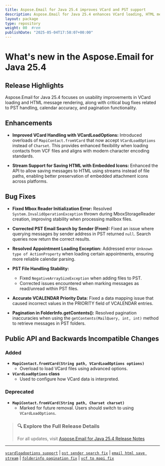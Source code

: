 ```yaml
---
title: Aspose.Email for Java 25.4 improves VCard and PST support
description: Aspose.Email for Java 25.4 enhances VCard loading, HTML message rendering via streams, and fixes bugs in PST search, VCALENDAR, and pagination.
layout: package
type: repository
weight: 00	#rem
publishDate: "2025-05-04T17:58:07+00:00"
---
```

# What's new in the Aspose.Email for Java 25.4

## Release Highlights

Aspose.Email for Java 25.4 focuses on usability improvements in VCard loading and HTML message rendering, along with critical bug fixes related to PST handling, calendar accuracy, and pagination functionality.

## Enhancements

- **Improved VCard Handling with VCardLoadOptions:**
  Introduced overloads of `MapiContact.fromVCard` that now accept `VCardLoadOptions` instead of `Charset`. This provides enhanced flexibility when loading contacts from VCF files and aligns with modern character encoding standards.

- **Stream Support for Saving HTML with Embedded Icons:**
  Enhanced the API to allow saving messages to HTML using streams instead of file paths, enabling better preservation of embedded attachment icons across platforms.

## Bug Fixes

- **Fixed Mbox Reader Initialization Error:**
  Resolved `System.InvalidOperationException` thrown during MboxStorageReader creation, improving stability when processing mailbox files.

- **Corrected PST Email Search by Sender (From):**
  Fixed an issue where querying messages by sender address in PST returned `null`. Search queries now return the correct results.

- **Resolved Appointment Loading Exception:**
  Addressed error `Unknown type of ActionProperty` when loading certain appointments, ensuring more reliable calendar parsing.

- **PST File Handling Stability:**
  - Fixed `NegativeArraySizeException` when adding files to PST.
  - Corrected issues encountered when marking messages as read/unread within PST files.

- **Accurate VCALENDAR Priority Data:**
  Fixed a data mapping issue that caused incorrect values in the PRIORITY field of VCALENDAR entries.

- **Pagination in FolderInfo.getContents():**
  Resolved pagination inaccuracies when using the `getContents(MailQuery, int, int)` method to retrieve messages in PST folders.

## Public API and Backwards Incompatible Changes

### Added

- **`MapiContact.fromVCard(String path, VCardLoadOptions options)`**
  - Overload to load VCard files using advanced options.
- **`VCardLoadOptions` class**
  - Used to configure how VCard data is interpreted.

### Deprecated

- **`MapiContact.fromVCard(String path, Charset charset)`**
  - Marked for future removal. Users should switch to using `VCardLoadOptions`.

> ### 🔍 Explore the Full Release Details
>
> For all updates, visit [Aspose.Email for Java 25.4 Release Notes](https://releases.aspose.com/email/java/release-notes/2025/aspose-email-for-java-25-4-release-notes/)

---

[`vcardloadoptions support`](https://search.aspose.com/q/vcardloadoptions-support.html) | [`pst sender search fix`](https://search.aspose.com/q/pst-sender-search-fix.html) | [`email html save stream`](https://search.aspose.com/q/email-html-save-stream.html) | [`folderinfo pagination fix`](https://search.aspose.com/q/folderinfo-pagination-fix.html) | [`vcf to mapi fix`](https://search.aspose.com/q/vcf-to-mapi-fix.html)
